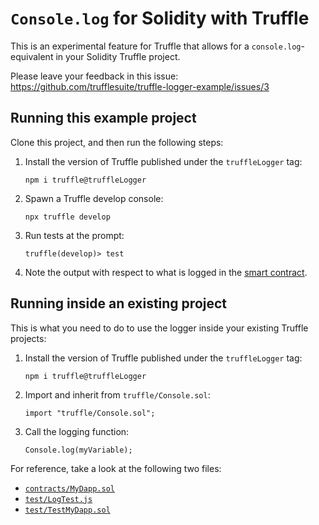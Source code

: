 # `Console.log` for Solidity with Truffle

This is an experimental feature for Truffle that allows for a `console.log`-equivalent in your Solidity Truffle project.

Please leave your feedback in this issue: https://github.com/trufflesuite/truffle-logger-example/issues/3

## Running this example project

Clone this project, and then run the following steps:

1. Install the version of Truffle published under the `truffleLogger` tag:

    ```shell
    npm i truffle@truffleLogger
    ```

2. Spawn a Truffle develop console:

    ```shell
    npx truffle develop
    ```

3. Run tests at the prompt:

    ```
    truffle(develop)> test
    ```

4. Note the output with respect to what is logged in the [smart contract](./contracts/MyDapp.sol).


## Running inside an existing project

This is what you need to do to use the logger inside your existing Truffle projects:

1. Install the version of Truffle published under the `truffleLogger` tag:

    ```shell
    npm i truffle@truffleLogger
    ```

2. Import and inherit from `truffle/Console.sol`:

    ```solidity
    import "truffle/Console.sol";
    ```

3. Call the logging function:

    ```solidity
    Console.log(myVariable);
    ```

For reference, take a look at the following two files:

- [`contracts/MyDapp.sol`](./contracts/MyDapp.sol)
- [`test/LogTest.js`](./test/LogTest.js)
- [`test/TestMyDapp.sol`](./test/TestMyDapp.sol)
